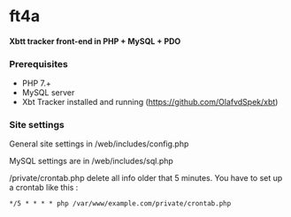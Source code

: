 # ft4a
#### Xbtt tracker front-end in PHP + MySQL + PDO

### Prerequisites
- PHP 7.+
- MySQL server
- Xbt Tracker installed and running (https://github.com/OlafvdSpek/xbt)

### Site settings
General site settings in /web/includes/config.php

MySQL settings are in /web/includes/sql.php

/private/crontab.php delete all info older that 5 minutes. You have to set up a crontab like this :

``*/5 * * * * php /var/www/example.com/private/crontab.php``
